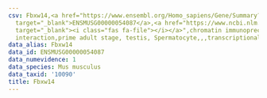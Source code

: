 ```yaml
---
csv: Fbxw14,<a href="https://www.ensembl.org/Homo_sapiens/Gene/Summary?db=core;g=ENSMUSG00000054087"
  target="_blank">ENSMUSG00000054087</a>,<a href="https://www.ncbi.nlm.nih.gov/pubmed/25450459"
  target="_blank"><i class="fas fa-file"></i></a>",chromatin immunoprecipitation assay,direct
  interaction,prime adult stage, testis, Spermatocyte,,,transcriptional regulation,
data_alias: Fbxw14
data_id: ENSMUSG00000054087
data_numevidence: 1
data_species: Mus musculus
data_taxid: '10090'
title: Fbxw14
---
```

